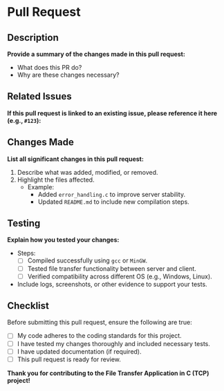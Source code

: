 # Pull Request

## Description
**Provide a summary of the changes made in this pull request:**
- What does this PR do?
- Why are these changes necessary?

## Related Issues
**If this pull request is linked to an existing issue, please reference it here (e.g., `#123`):**

## Changes Made
**List all significant changes in this pull request:**
1. Describe what was added, modified, or removed.
2. Highlight the files affected.
   - Example:
     - Added `error_handling.c` to improve server stability.
     - Updated `README.md` to include new compilation steps.

## Testing
**Explain how you tested your changes:**
- Steps:
  - [ ] Compiled successfully using `gcc` or `MinGW`.
  - [ ] Tested file transfer functionality between server and client.
  - [ ] Verified compatibility across different OS (e.g., Windows, Linux).
- Include logs, screenshots, or other evidence to support your tests.

## Checklist
Before submitting this pull request, ensure the following are true:
- [ ] My code adheres to the coding standards for this project.
- [ ] I have tested my changes thoroughly and included necessary tests.
- [ ] I have updated documentation (if required).
- [ ] This pull request is ready for review.

**Thank you for contributing to the File Transfer Application in C (TCP) project!**
